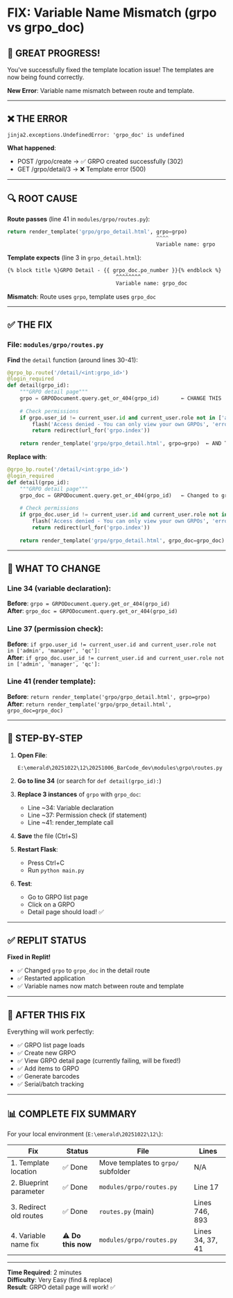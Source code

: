 # FIX: Variable Name Mismatch (grpo vs grpo_doc)

## 🎉 GREAT PROGRESS!

You've successfully fixed the template location issue! The templates are now being found correctly. 

**New Error**: Variable name mismatch between route and template.

---

## ❌ THE ERROR

```
jinja2.exceptions.UndefinedError: 'grpo_doc' is undefined
```

**What happened**:
- POST /grpo/create → ✅ GRPO created successfully (302)
- GET /grpo/detail/3 → ❌ Template error (500)

---

## 🔍 ROOT CAUSE

**Route passes** (line 41 in `modules/grpo/routes.py`):
```python
return render_template('grpo/grpo_detail.html', grpo=grpo)
                                                ^^^^
                                                Variable name: grpo
```

**Template expects** (line 3 in `grpo_detail.html`):
```html
{% block title %}GRPO Detail - {{ grpo_doc.po_number }}{% endblock %}
                                   ^^^^^^^^
                                   Variable name: grpo_doc
```

**Mismatch**: Route uses `grpo`, template uses `grpo_doc`

---

## ✅ THE FIX

### File: `modules/grpo/routes.py`

**Find** the `detail` function (around lines 30-41):

```python
@grpo_bp.route('/detail/<int:grpo_id>')
@login_required
def detail(grpo_id):
    """GRPO detail page"""
    grpo = GRPODocument.query.get_or_404(grpo_id)       ← CHANGE THIS
    
    # Check permissions
    if grpo.user_id != current_user.id and current_user.role not in ['admin', 'manager', 'qc']:
        flash('Access denied - You can only view your own GRPOs', 'error')
        return redirect(url_for('grpo.index'))
    
    return render_template('grpo/grpo_detail.html', grpo=grpo)  ← AND THIS
```

**Replace with**:

```python
@grpo_bp.route('/detail/<int:grpo_id>')
@login_required
def detail(grpo_id):
    """GRPO detail page"""
    grpo_doc = GRPODocument.query.get_or_404(grpo_id)   ← Changed to grpo_doc
    
    # Check permissions
    if grpo_doc.user_id != current_user.id and current_user.role not in ['admin', 'manager', 'qc']:
        flash('Access denied - You can only view your own GRPOs', 'error')
        return redirect(url_for('grpo.index'))
    
    return render_template('grpo/grpo_detail.html', grpo_doc=grpo_doc)  ← Changed to grpo_doc
```

---

## 📝 WHAT TO CHANGE

### Line 34 (variable declaration):
**Before**: `grpo = GRPODocument.query.get_or_404(grpo_id)`  
**After**: `grpo_doc = GRPODocument.query.get_or_404(grpo_id)`

### Line 37 (permission check):
**Before**: `if grpo.user_id != current_user.id and current_user.role not in ['admin', 'manager', 'qc']:`  
**After**: `if grpo_doc.user_id != current_user.id and current_user.role not in ['admin', 'manager', 'qc']:`

### Line 41 (render template):
**Before**: `return render_template('grpo/grpo_detail.html', grpo=grpo)`  
**After**: `return render_template('grpo/grpo_detail.html', grpo_doc=grpo_doc)`

---

## 🔄 STEP-BY-STEP

1. **Open File**:
   ```
   E:\emerald\20251022\12\20251006_BarCode_dev\modules\grpo\routes.py
   ```

2. **Go to line 34** (or search for `def detail(grpo_id):`)

3. **Replace 3 instances** of `grpo` with `grpo_doc`:
   - Line ~34: Variable declaration
   - Line ~37: Permission check (if statement)
   - Line ~41: render_template call

4. **Save** the file (Ctrl+S)

5. **Restart Flask**:
   - Press Ctrl+C
   - Run `python main.py`

6. **Test**:
   - Go to GRPO list page
   - Click on a GRPO
   - Detail page should load! ✅

---

## ✅ REPLIT STATUS

**Fixed in Replit!**
- ✅ Changed `grpo` to `grpo_doc` in the detail route
- ✅ Restarted application
- ✅ Variable names now match between route and template

---

## 🎉 AFTER THIS FIX

Everything will work perfectly:
- ✅ GRPO list page loads
- ✅ Create new GRPO
- ✅ View GRPO detail page (currently failing, will be fixed!)
- ✅ Add items to GRPO
- ✅ Generate barcodes
- ✅ Serial/batch tracking

---

## 📊 COMPLETE FIX SUMMARY

For your local environment (`E:\emerald\20251022\12\`):

| Fix | Status | File | Lines |
|-----|--------|------|-------|
| 1. Template location | ✅ Done | Move templates to `grpo/` subfolder | N/A |
| 2. Blueprint parameter | ✅ Done | `modules/grpo/routes.py` | Line 17 |
| 3. Redirect old routes | ✅ Done | `routes.py` (main) | Lines 746, 893 |
| 4. Variable name fix | ⚠️ **Do this now** | `modules/grpo/routes.py` | Lines 34, 37, 41 |

---

**Time Required**: 2 minutes  
**Difficulty**: Very Easy (find & replace)  
**Result**: GRPO detail page will work! ✅
